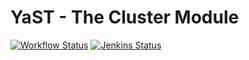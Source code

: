 # YaST - The Cluster Module #

[![Workflow Status](https://github.com/yast/yast-cluster/workflows/CI/badge.svg?branch=master)](
https://github.com/yast/yast-cluster/actions?query=branch%3Amaster)
[![Jenkins Status](https://ci.opensuse.org/buildStatus/icon?job=yast-yast-cluster-master)](
https://ci.opensuse.org/view/Yast/job/yast-yast-cluster-master/)